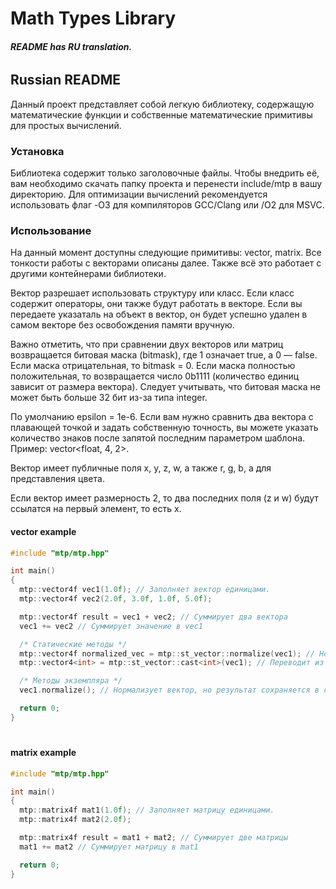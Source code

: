 # Math Types Library
###### __README has RU translation.__

## Russian README
Данный проект представляет собой легкую библиотеку, содержащую математические функции и собственные математические примитивы для простых вычислений.

### Установка
Библиотека содержит только заголовочные файлы. Чтобы внедрить её, вам необходимо скачать папку проекта и перенести include/mtp в вашу директорию.
Для оптимизации вычислений рекомендуется использовать флаг -O3 для компиляторов GCC/Clang или /O2 для MSVC.

### Использование
На данный момент доступны следующие примитивы: vector, matrix. Все тонкости работы с векторами описаны далее. Также всё это работает с другими контейнерами библиотеки.
 
Вектор разрешает использовать структуру или класс. Если класс содержит операторы, они также будут работать в векторе. Если вы передаете указаталь на объект в вектор, он будет успешно удален в самом векторе без освобождения памяти вручную. 
  
Важно отметить, что при сравнении двух векторов или матриц возвращается битовая маска (bitmask), где 1 означает true, а 0 — false.
Если маска отрицательная, то bitmask = 0. Если маска полностью положительная, то возвращается число 0b1111 (количество единиц зависит от размера вектора).
Следует учитывать, что битовая маска не может быть больше 32 бит из-за типа integer.
 
По умолчанию epsilon = 1e-6. Если вам нужно сравнить два вектора с плавающей точкой и задать собственную точность,
вы можете указать количество знаков после запятой последним параметром шаблона.
Пример: vector<float, 4, 2>.
 
Вектор имеет публичные поля x, y, z, w, а также r, g, b, a для представления цвета.

Если вектор имеет размерность 2, то два последних поля (z и w) будут ссылатся на первый элемент, то есть x.
#### vector example
```cpp
#include "mtp/mtp.hpp"

int main()
{
  mtp::vector4f vec1(1.0f); // Заполняет вектор единицами.
  mtp::vector4f vec2(2.0f, 3.0f, 1.0f, 5.0f);

  mtp::vector4f result = vec1 + vec2; // Суммирует два вектора
  vec1 += vec2 // Суммирует значение в vec1

  /* Статические методы */
  mtp::vector4f normalized_vec = mtp::st_vector::normalize(vec1); // Нормализирует вектор
  mtp::vector4<int> = mtp::st_vector::cast<int>(vec1); // Переводит из типа float в int

  /* Методы экземпляра */
  vec1.normalize(); // Нормализует вектор, но результат сохраняется в самом векторе //

  return 0;
}
```
#
#### matrix example
```cpp
#include "mtp/mtp.hpp"

int main()
{
  mtp::matrix4f mat1(1.0f); // Заполняет матрицу единицами.
  mtp::matrix4f mat2(2.0f);

  mtp::matrix4f result = mat1 + mat2; // Суммирует две матрицы
  mat1 += mat2 // Суммирует матрицу в mat1

  return 0;
}
```
